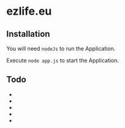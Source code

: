 <h1>ezlife.eu</h1>

<h2>Installation</h2>

You will need `nodeJs` to run the Application. 

Execute `node app.js` to start the Application.

<h2>Todo</h2>

*
*
*
*
*